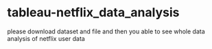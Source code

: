 # tableau-netflix_data_analysis
please download dataset and file and then you able to see whole data analysis of netflix user data
